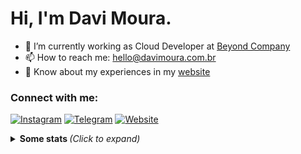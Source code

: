 

# Hi, I'm Davi Moura. 

- 🔭 I’m currently working as Cloud Developer at [Beyond Company](https://beyondcompany.com.br)
- 📫 How to reach me: hello@davimoura.com.br
- 📄 Know about my experiences in my [website](https://links.davimoura.dev)

### Connect with me:
[![Instagram](https://img.shields.io/badge/Instagram-2CA5E0?style=for-the-badge&logoColor=fff&logo=instagram)](https://instagram.com/_davidev)
[![Telegram](https://img.shields.io/badge/Telegram-2CA5E0?style=for-the-badge&logo=telegram&logoColor=white)](https://t.me/davimoura)
[![Website](https://img.shields.io/badge/Website-2CA5E0?style=for-the-badge&logoColor=fff&logo=Google-chrome)](https://link.davimoura.dev)

<details>
  <summary> <b> Some stats </b> <i>(Click to expand)</i> </summary>
  <br>
  
  <a href="https://github.com/anuraghazra/github-readme-stats">
    <img align="center" src="https://github-readme-stats.vercel.app/api?username=DaviSMoura&show_icons=true&count_private=true&theme=radical&hide=issues" />
  </a>
  
---
  
  <p>
    <a href="https://github.com/ryo-ma/github-profile-trophy" align="center">
      <img align="center" src="https://github-profile-trophy.vercel.app/?theme=dracula&margin-w=8&column=6&username=DaviSMoura" alt="Trophies" />
    </a>
  </p>
  
  <img src="https://github-readme-stats.vercel.app/api/top-langs/?username=DaviSMoura&layout=compact&langs_count=999&theme=radical" alt="Langs" />
</p>
<hr>
</details>
